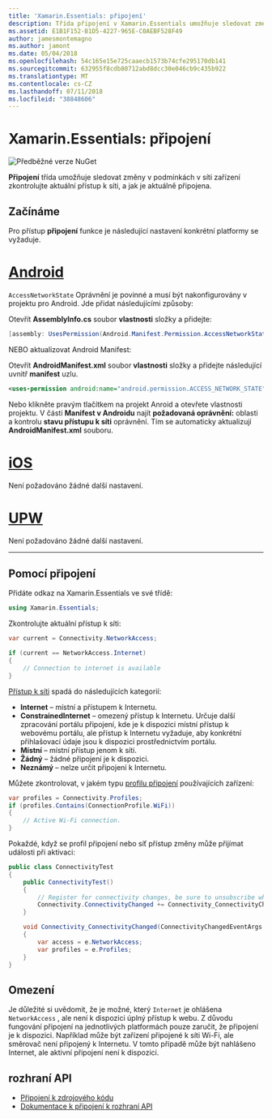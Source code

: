 ```yaml
---
title: 'Xamarin.Essentials: připojení'
description: Třída připojení v Xamarin.Essentials umožňuje sledovat změny stavu sítě zařízení, zkontrolujte aktuální přístup k síti, a jak je aktuálně připojena.
ms.assetid: E1B1F152-B1D5-4227-965E-C0AEBF528F49
author: jamesmontemagno
ms.author: jamont
ms.date: 05/04/2018
ms.openlocfilehash: 54c165e15e725caaecb1573b74cfe295170db141
ms.sourcegitcommit: 632955f8cdb80712abd8dcc30e046cb9c435b922
ms.translationtype: MT
ms.contentlocale: cs-CZ
ms.lasthandoff: 07/11/2018
ms.locfileid: "38848606"
---
```

# <a name="xamarinessentials-connectivity"></a>Xamarin.Essentials: připojení

![Předběžné verze NuGet](~/media/shared/pre-release.png)

**Připojení** třída umožňuje sledovat změny v podmínkách v síti zařízení zkontrolujte aktuální přístup k síti, a jak je aktuálně připojena.

## <a name="getting-started"></a>Začínáme

Pro přístup **připojení** funkce je následující nastavení konkrétní platformy se vyžaduje.

# <a name="androidtabandroid"></a>[Android](#tab/android)

`AccessNetworkState` Oprávnění je povinné a musí být nakonfigurovány v projektu pro Android. Jde přidat následujícími způsoby:

Otevřít **AssemblyInfo.cs** soubor **vlastnosti** složky a přidejte:

```csharp
[assembly: UsesPermission(Android.Manifest.Permission.AccessNetworkState)]
```

NEBO aktualizovat Android Manifest:

Otevřít **AndroidManifest.xml** soubor **vlastnosti** složky a přidejte následující uvnitř **manifest** uzlu.

```xml
<uses-permission android:name="android.permission.ACCESS_NETWORK_STATE" />
```

Nebo klikněte pravým tlačítkem na projekt Anroid a otevřete vlastnosti projektu. V části **Manifest v Androidu** najít **požadovaná oprávnění:** oblasti a kontrolu **stavu přístupu k síti** oprávnění. Tím se automaticky aktualizují **AndroidManifest.xml** souboru.

# <a name="iostabios"></a>[iOS](#tab/ios)

Není požadováno žádné další nastavení.

# <a name="uwptabuwp"></a>[UPW](#tab/uwp)

Není požadováno žádné další nastavení.

-----

## <a name="using-connectivity"></a>Pomocí připojení

Přidáte odkaz na Xamarin.Essentials ve své třídě:

```csharp
using Xamarin.Essentials;
```

Zkontrolujte aktuální přístup k síti:

```csharp
var current = Connectivity.NetworkAccess;

if (current == NetworkAccess.Internet)
{
    // Connection to internet is available
}
```

[Přístup k síti](xref:Xamarin.Essentials.NetworkAccess) spadá do následujících kategorií:

* **Internet** – místní a přístupem k Internetu.
* **ConstrainedInternet** – omezený přístup k Internetu. Určuje další zpracování portálu připojení, kde je k dispozici místní přístup k webovému portálu, ale přístup k Internetu vyžaduje, aby konkrétní přihlašovací údaje jsou k dispozici prostřednictvím portálu.
* **Místní** – místní přístup jenom k síti.
* **Žádný** – žádné připojení je k dispozici.
* **Neznámý** – nelze určit připojení k Internetu.

Můžete zkontrolovat, v jakém typu [profilu připojení](xref:Xamarin.Essentials.ConnectionProfile) používajících zařízení:

```csharp
var profiles = Connectivity.Profiles;
if (profiles.Contains(ConnectionProfile.WiFi))
{
    // Active Wi-Fi connection.
}
```

Pokaždé, když se profil připojení nebo síť přístup změny může přijímat události při aktivaci:

```csharp
public class ConnectivityTest
{
    public ConnectivityTest()
    {
        // Register for connectivity changes, be sure to unsubscribe when finished
        Connectivity.ConnectivityChanged += Connectivity_ConnectivityChanged;
    }

    void Connectivity_ConnectivityChanged(ConnectivityChangedEventArgs  e)
    {
        var access = e.NetworkAccess;
        var profiles = e.Profiles;
    }
}
```

## <a name="limitations"></a>Omezení

Je důležité si uvědomit, že je možné, který `Internet` je ohlášena `NetworkAccess` , ale není k dispozici úplný přístup k webu. Z důvodu fungování připojení na jednotlivých platformách pouze zaručit, že připojení je k dispozici. Například může být zařízení připojené k síti Wi-Fi, ale směrovač není připojený k Internetu. V tomto případě může být nahlášeno Internet, ale aktivní připojení není k dispozici.

## <a name="api"></a>rozhraní API

* [Připojení k zdrojového kódu](https://github.com/xamarin/Essentials/tree/master/Xamarin.Essentials/Connectivity)
* [Dokumentace k připojení k rozhraní API](xref:Xamarin.Essentials.Connectivity)
